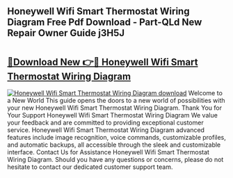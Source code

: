 ## Honeywell Wifi Smart Thermostat Wiring Diagram Free Pdf Download - Part-QLd New Repair Owner Guide j3H5J

# <h2><a href="http://dfj8af0.blite.top/?on=Honeywell+Wifi+Smart+Thermostat+Wiring+Diagram">🔗Download New 👉🔴 Honeywell Wifi Smart Thermostat Wiring Diagram</a></h2>

[![Honeywell Wifi Smart Thermostat Wiring Diagram download](https://i.imgur.com/lujVjoI.png)](http://dfj8af0.blite.top/?on=Honeywell+Wifi+Smart+Thermostat+Wiring+Diagram)
Welcome to a New World This guide opens the doors to a new world of possibilities with your new Honeywell Wifi Smart Thermostat Wiring Diagram. Thank You for Your Support Honeywell Wifi Smart Thermostat Wiring Diagram We value your feedback and are committed to providing exceptional customer service. Honeywell Wifi Smart Thermostat Wiring Diagram advanced features include image recognition, voice commands, customizable profiles, and automatic backups, all accessible through the sleek and customizable interface. Contact Us for Assistance Honeywell Wifi Smart Thermostat Wiring Diagram. Should you have any questions or concerns, please do not hesitate to contact our dedicated customer support team.
